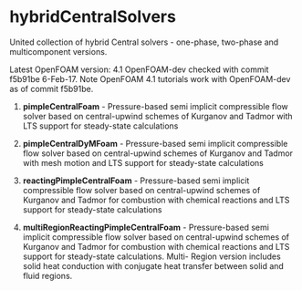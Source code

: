 # hybridCentralSolvers
United collection of hybrid  Central solvers - one-phase, two-phase and multicomponent versions.

Latest OpenFOAM version: 4.1
OpenFOAM-dev checked with commit f5b91be 6-Feb-17. Note OpenFOAM 4.1 tutorials work with OpenFOAM-dev as of commit f5b91be.

1. **pimpleCentralFoam** - Pressure-based semi implicit compressible flow solver based on central-upwind schemes of
Kurganov and Tadmor with LTS support for steady-state calculations

2. **pimpleCentralDyMFoam** - Pressure-based semi implicit compressible flow solver based on central-upwind schemes of
Kurganov and Tadmor with mesh motion and LTS support for steady-state calculations

3. **reactingPimpleCentralFoam** - Pressure-based semi implicit compressible flow solver based on central-upwind schemes of 
Kurganov and Tadmor for combustion with chemical reactions and LTS support for steady-state calculations

4. **multiRegionReactingPimpleCentralFoam** - Pressure-based semi implicit compressible flow solver based on central-upwind
schemes of Kurganov and Tadmor for combustion with chemical reactions and LTS support for steady-state calculations. Multi-
Region version includes solid heat conduction with conjugate heat transfer between solid and fluid regions.
